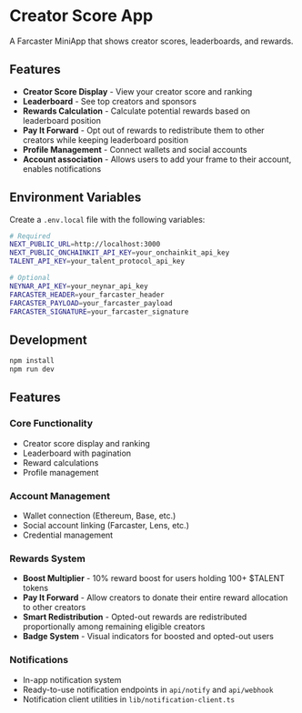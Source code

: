 # Creator Score App

A Farcaster MiniApp that shows creator scores, leaderboards, and rewards.

## Features

- **Creator Score Display** - View your creator score and ranking
- **Leaderboard** - See top creators and sponsors
- **Rewards Calculation** - Calculate potential rewards based on leaderboard position
- **Pay It Forward** - Opt out of rewards to redistribute them to other creators while keeping leaderboard position
- **Profile Management** - Connect wallets and social accounts
- **Account association** - Allows users to add your frame to their account, enables notifications

## Environment Variables

Create a `.env.local` file with the following variables:

```bash
# Required
NEXT_PUBLIC_URL=http://localhost:3000
NEXT_PUBLIC_ONCHAINKIT_API_KEY=your_onchainkit_api_key
TALENT_API_KEY=your_talent_protocol_api_key

# Optional
NEYNAR_API_KEY=your_neynar_api_key
FARCASTER_HEADER=your_farcaster_header
FARCASTER_PAYLOAD=your_farcaster_payload
FARCASTER_SIGNATURE=your_farcaster_signature
```

## Development

```bash
npm install
npm run dev
```

## Features

### Core Functionality
- Creator score display and ranking
- Leaderboard with pagination
- Reward calculations
- Profile management

### Account Management
- Wallet connection (Ethereum, Base, etc.)
- Social account linking (Farcaster, Lens, etc.)
- Credential management

### Rewards System
- **Boost Multiplier** - 10% reward boost for users holding 100+ $TALENT tokens
- **Pay It Forward** - Allow creators to donate their entire reward allocation to other creators
- **Smart Redistribution** - Opted-out rewards are redistributed proportionally among remaining eligible creators
- **Badge System** - Visual indicators for boosted and opted-out users

### Notifications
- In-app notification system
- Ready-to-use notification endpoints in `api/notify` and `api/webhook`
- Notification client utilities in `lib/notification-client.ts`
